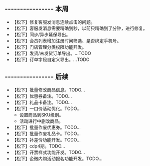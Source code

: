 ## ---------------- 本周
* 【松下】修复客服发消息连续点击的问题。
* 【松下】客服发消息需要精确到秒，以前只精确到了分钟，进行修复。
* 【松下】同步/异步延保导出。
* 【松下】会员列表增加注册时间筛选、是否绑定手机号。
* 【松下】门店管理分类权限功能开发。
* 【松下】发货/未发货订单导出。...TODO
* 【松下】订单字段自定义导出。...TODO

## ---------------- 后续
* 【松下】批量修改商品信息。TODO...
* 【松下】优惠券备注。TODO...
* 【松下】礼品卡备注。TODO...
* 【松下】一口价活动优化。TODO...
  - 设置商品到SKU级别。
  - 活动进行中删改商品。
* 【松下】批量作废优惠券。TODO...
* 【松下】批量作废礼品卡。TODO...
* 【松下】补差价功能开发。TODO...
* 【松下】cdp4期。TODO...
* 【松下】开票样式功能开发。TODO...
* 【松下】企微内购活动报名功能开发。TODO...
